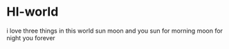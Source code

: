 # HI-world
i love three things in this world
sun moon and you
sun for morning
moon for night
you forever
